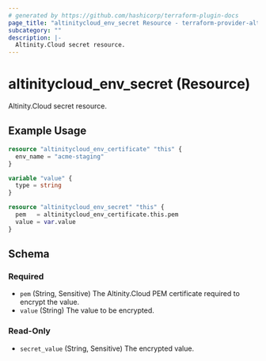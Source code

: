 ```yaml
---
# generated by https://github.com/hashicorp/terraform-plugin-docs
page_title: "altinitycloud_env_secret Resource - terraform-provider-altinitycloud"
subcategory: ""
description: |-
  Altinity.Cloud secret resource.
---
```


# altinitycloud_env_secret (Resource)

Altinity.Cloud secret resource.

## Example Usage

```terraform
resource "altinitycloud_env_certificate" "this" {
  env_name = "acme-staging"
}

variable "value" {
  type = string
}

resource "altinitycloud_env_secret" "this" {
  pem   = altinitycloud_env_certificate.this.pem
  value = var.value
}
```

<!-- schema generated by tfplugindocs -->
## Schema

### Required

- `pem` (String, Sensitive) The Altinity.Cloud PEM certificate required to encrypt the value.
- `value` (String) The value to be encrypted.

### Read-Only

- `secret_value` (String, Sensitive) The encrypted value.
